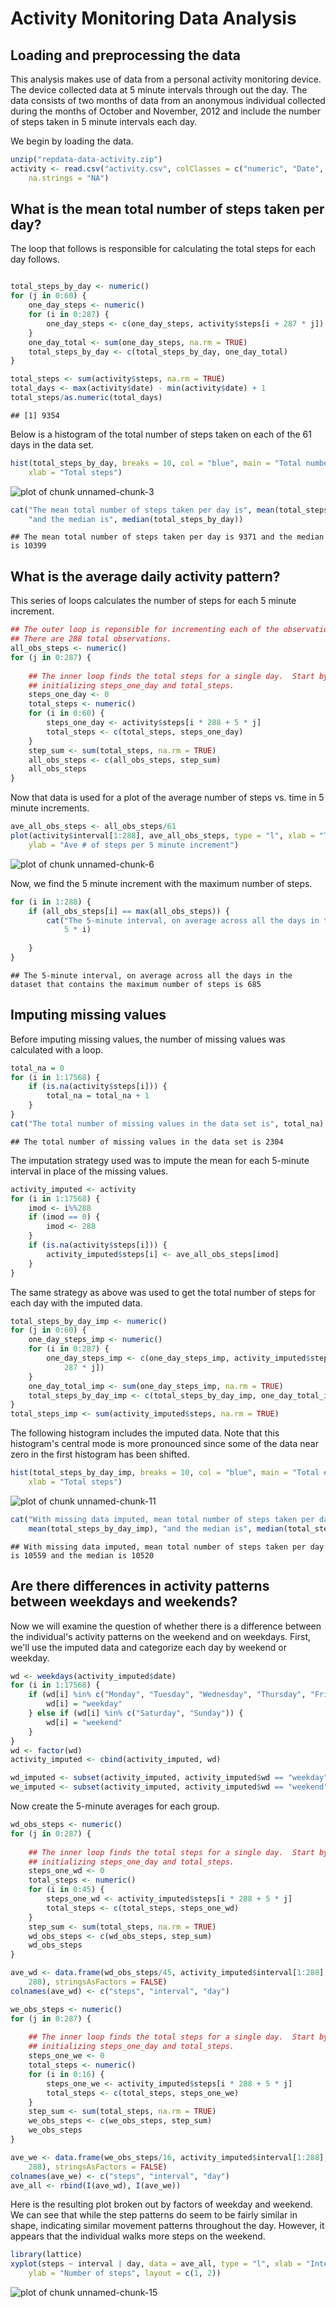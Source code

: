Activity Monitoring Data Analysis
========================================================

## Loading and preprocessing the data
This analysis makes use of data from a personal activity monitoring device. The device collected data at 5 minute intervals through out the day. The data consists of two months of data from an anonymous individual collected during the months of October and November, 2012 and include the number of steps taken in 5 minute intervals each day.

We begin by loading the data.

```r
unzip("repdata-data-activity.zip")
activity <- read.csv("activity.csv", colClasses = c("numeric", "Date", "numeric"), 
    na.strings = "NA")
```


## What is the mean total number of steps taken per day?

The loop that follows is responsible for calculating the total steps for each day follows.


```r

total_steps_by_day <- numeric()
for (j in 0:60) {
    one_day_steps <- numeric()
    for (i in 0:287) {
        one_day_steps <- c(one_day_steps, activity$steps[i + 287 * j])
    }
    one_day_total <- sum(one_day_steps, na.rm = TRUE)
    total_steps_by_day <- c(total_steps_by_day, one_day_total)
}

total_steps <- sum(activity$steps, na.rm = TRUE)
total_days <- max(activity$date) - min(activity$date) + 1
total_steps/as.numeric(total_days)
```

```
## [1] 9354
```


Below is a histogram of the total number of steps taken on each of the 61 days in the data set.


```r
hist(total_steps_by_day, breaks = 10, col = "blue", main = "Total number of steps taken each day", 
    xlab = "Total steps")
```

![plot of chunk unnamed-chunk-3](figure/unnamed-chunk-3.png) 



```r
cat("The mean total number of steps taken per day is", mean(total_steps_by_day), 
    "and the median is", median(total_steps_by_day))
```

```
## The mean total number of steps taken per day is 9371 and the median is 10399
```


## What is the average daily activity pattern?

This series of loops calculates the number of steps for each 5 minute increment.


```r
## The outer loop is reponsible for incrementing each of the observations.
## There are 288 total observations.
all_obs_steps <- numeric()
for (j in 0:287) {
    
    ## The inner loop finds the total steps for a single day.  Start by
    ## initializing steps_one_day and total_steps.
    steps_one_day <- 0
    total_steps <- numeric()
    for (i in 0:60) {
        steps_one_day <- activity$steps[i * 288 + 5 * j]
        total_steps <- c(total_steps, steps_one_day)
    }
    step_sum <- sum(total_steps, na.rm = TRUE)
    all_obs_steps <- c(all_obs_steps, step_sum)
    all_obs_steps
}
```


Now that data is used for a plot of the average number of steps vs. time in 5 minute increments.


```r
ave_all_obs_steps <- all_obs_steps/61
plot(activity$interval[1:288], ave_all_obs_steps, type = "l", xlab = "Time (minutes)", 
    ylab = "Ave # of steps per 5 minute increment")
```

![plot of chunk unnamed-chunk-6](figure/unnamed-chunk-6.png) 


Now, we find the 5 minute increment with the maximum number of steps.

```r
for (i in 1:288) {
    if (all_obs_steps[i] == max(all_obs_steps)) {
        cat("The 5-minute interval, on average across all the days in the dataset that contains the maximum number of steps is", 
            5 * i)
        
    }
}
```

```
## The 5-minute interval, on average across all the days in the dataset that contains the maximum number of steps is 685
```



## Imputing missing values

Before imputing missing values, the number of missing values was calculated with a loop.


```r
total_na = 0
for (i in 1:17568) {
    if (is.na(activity$steps[i])) {
        total_na = total_na + 1
    }
}
cat("The total number of missing values in the data set is", total_na)
```

```
## The total number of missing values in the data set is 2304
```


The imputation strategy used was to impute the mean for each 5-minute interval in place of the missing values. 

```r
activity_imputed <- activity
for (i in 1:17568) {
    imod <- i%%288
    if (imod == 0) {
        imod <- 288
    }
    if (is.na(activity$steps[i])) {
        activity_imputed$steps[i] <- ave_all_obs_steps[imod]
    }
}
```


The same strategy as above was used to get the total number of steps for each day with the imputed data.

```r
total_steps_by_day_imp <- numeric()
for (j in 0:60) {
    one_day_steps_imp <- numeric()
    for (i in 0:287) {
        one_day_steps_imp <- c(one_day_steps_imp, activity_imputed$steps[i + 
            287 * j])
    }
    one_day_total_imp <- sum(one_day_steps_imp, na.rm = TRUE)
    total_steps_by_day_imp <- c(total_steps_by_day_imp, one_day_total_imp)
}
total_steps_imp <- sum(activity_imputed$steps, na.rm = TRUE)
```

The following histogram includes the imputed data. Note that this histogram's central mode is more pronounced since some of the data near zero in the first histogram has been shifted.

```r
hist(total_steps_by_day_imp, breaks = 10, col = "blue", main = "Total # of steps taken each day (missing data imputed)", 
    xlab = "Total steps")
```

![plot of chunk unnamed-chunk-11](figure/unnamed-chunk-11.png) 



```r
cat("With missing data imputed, mean total number of steps taken per day is", 
    mean(total_steps_by_day_imp), "and the median is", median(total_steps_by_day_imp))
```

```
## With missing data imputed, mean total number of steps taken per day is 10559 and the median is 10520
```


## Are there differences in activity patterns between weekdays and weekends?

Now we will examine the question of whether there is a difference between the individual's activity patterns on the weekend and on weekdays. First, we'll use the imputed data and categorize each day by weekend or weekday.


```r
wd <- weekdays(activity_imputed$date)
for (i in 1:17568) {
    if (wd[i] %in% c("Monday", "Tuesday", "Wednesday", "Thursday", "Friday")) {
        wd[i] = "weekday"
    } else if (wd[i] %in% c("Saturday", "Sunday")) {
        wd[i] = "weekend"
    }
}
wd <- factor(wd)
activity_imputed <- cbind(activity_imputed, wd)

wd_imputed <- subset(activity_imputed, activity_imputed$wd == "weekday")
we_imputed <- subset(activity_imputed, activity_imputed$wd == "weekend")
```


Now create the 5-minute averages for each group.


```r
wd_obs_steps <- numeric()
for (j in 0:287) {
    
    ## The inner loop finds the total steps for a single day.  Start by
    ## initializing steps_one_day and total_steps.
    steps_one_wd <- 0
    total_steps <- numeric()
    for (i in 0:45) {
        steps_one_wd <- activity_imputed$steps[i * 288 + 5 * j]
        total_steps <- c(total_steps, steps_one_wd)
    }
    step_sum <- sum(total_steps, na.rm = TRUE)
    wd_obs_steps <- c(wd_obs_steps, step_sum)
    wd_obs_steps
}

ave_wd <- data.frame(wd_obs_steps/45, activity_imputed$interval[1:288], rep("weekday", 
    288), stringsAsFactors = FALSE)
colnames(ave_wd) <- c("steps", "interval", "day")

we_obs_steps <- numeric()
for (j in 0:287) {
    
    ## The inner loop finds the total steps for a single day.  Start by
    ## initializing steps_one_day and total_steps.
    steps_one_we <- 0
    total_steps <- numeric()
    for (i in 0:16) {
        steps_one_we <- activity_imputed$steps[i * 288 + 5 * j]
        total_steps <- c(total_steps, steps_one_we)
    }
    step_sum <- sum(total_steps, na.rm = TRUE)
    we_obs_steps <- c(we_obs_steps, step_sum)
    we_obs_steps
}

ave_we <- data.frame(we_obs_steps/16, activity_imputed$interval[1:288], rep("weekend", 
    288), stringsAsFactors = FALSE)
colnames(ave_we) <- c("steps", "interval", "day")
ave_all <- rbind(I(ave_wd), I(ave_we))

```


Here is the resulting plot broken out by factors of weekday and weekend. We can see that while the step patterns do seem to be fairly similar in shape, indicating similar movement patterns throughout the day. However, it appears that the individual walks more steps on the weekend.

```r
library(lattice)
xyplot(steps ~ interval | day, data = ave_all, type = "l", xlab = "Interval", 
    ylab = "Number of steps", layout = c(1, 2))
```

![plot of chunk unnamed-chunk-15](figure/unnamed-chunk-15.png) 


